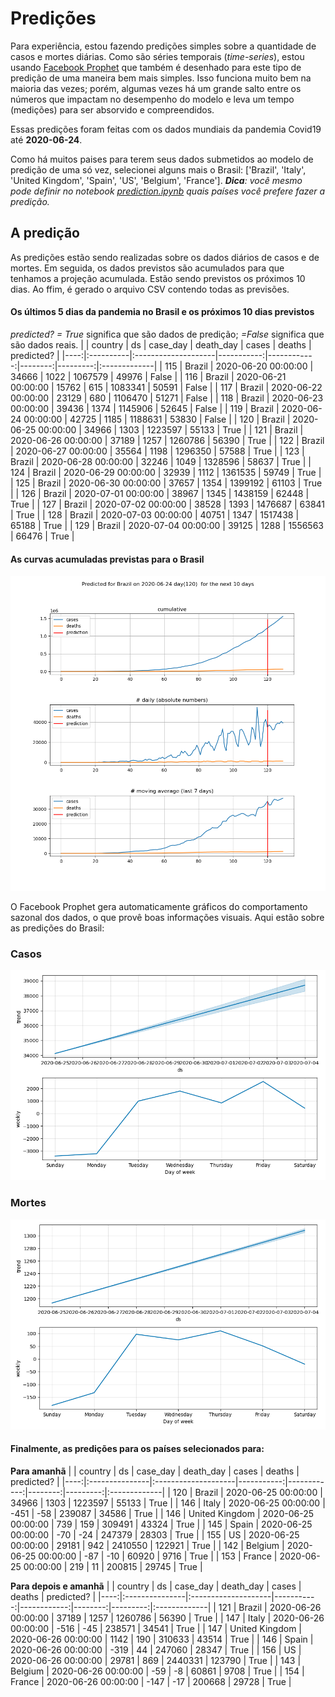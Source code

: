# **Predições**
Para experiência, estou fazendo predições simples sobre a quantidade de casos e mortes diárias. Como são séries temporais (*time-series*), estou usando [Facebook Prophet](https://facebook.github.io/prophet/docs/quick_start.html) que também é desenhado para este tipo de predição de uma maneira bem mais simples. Isso funciona muito bem na maioria das vezes; porém, algumas vezes há um grande salto entre os números que impactam no desempenho do modelo e leva um tempo (medições) para ser absorvido e compreendidos.

Essas predições foram feitas com os dados mundiais da pandemia Covid19 até **2020-06-24**.

Como há muitos paises para terem seus dados submetidos ao modelo de predição de uma só vez, selecionei alguns mais o Brasil:
['Brazil', 'Italy', 'United Kingdom', 'Spain', 'US', 'Belgium', 'France'].
***Dica**: você mesmo pode definir no notebook *[prediction.ipynb](../prediction.ipynb)* quais países você prefere fazer a predição.*


## A predição
As predições estão sendo realizadas sobre os dados diários de casos e de mortes. Em seguida, os dados previstos são acumulados para que tenhamos a projeção acumulada. Estão sendo previstos os próximos 10 dias.
Ao ffim, é gerado o arquivo CSV contendo todas as previsões.

#### Os últimos 5 dias da pandemia no Brasil e os próximos 10 dias previstos
*predicted? = True* significa que são dados de predição; *=False* significa que são dados reais.
|     | country   | ds                  |   case_day |   death_day |   cases |   deaths | predicted?   |
|----:|:----------|:--------------------|-----------:|------------:|--------:|---------:|:-------------|
| 115 | Brazil    | 2020-06-20 00:00:00 |      34666 |        1022 | 1067579 |    49976 | False        |
| 116 | Brazil    | 2020-06-21 00:00:00 |      15762 |         615 | 1083341 |    50591 | False        |
| 117 | Brazil    | 2020-06-22 00:00:00 |      23129 |         680 | 1106470 |    51271 | False        |
| 118 | Brazil    | 2020-06-23 00:00:00 |      39436 |        1374 | 1145906 |    52645 | False        |
| 119 | Brazil    | 2020-06-24 00:00:00 |      42725 |        1185 | 1188631 |    53830 | False        |
| 120 | Brazil    | 2020-06-25 00:00:00 |      34966 |        1303 | 1223597 |    55133 | True         |
| 121 | Brazil    | 2020-06-26 00:00:00 |      37189 |        1257 | 1260786 |    56390 | True         |
| 122 | Brazil    | 2020-06-27 00:00:00 |      35564 |        1198 | 1296350 |    57588 | True         |
| 123 | Brazil    | 2020-06-28 00:00:00 |      32246 |        1049 | 1328596 |    58637 | True         |
| 124 | Brazil    | 2020-06-29 00:00:00 |      32939 |        1112 | 1361535 |    59749 | True         |
| 125 | Brazil    | 2020-06-30 00:00:00 |      37657 |        1354 | 1399192 |    61103 | True         |
| 126 | Brazil    | 2020-07-01 00:00:00 |      38967 |        1345 | 1438159 |    62448 | True         |
| 127 | Brazil    | 2020-07-02 00:00:00 |      38528 |        1393 | 1476687 |    63841 | True         |
| 128 | Brazil    | 2020-07-03 00:00:00 |      40751 |        1347 | 1517438 |    65188 | True         |
| 129 | Brazil    | 2020-07-04 00:00:00 |      39125 |        1288 | 1556563 |    66476 | True         |

 #### As curvas acumuladas previstas para o Brasil
![](brazil_predictions.png)

 O Facebook Prophet gera automaticamente gráficos do comportamento sazonal dos dados, o que provê boas informações visuais. Aqui estão sobre as predições do Brasil:
### Casos
![](brazil_prophet_cases.png)

 ### Mortes
![](brazil_prophet_deaths.png)
#### Finalmente, as predições para os países selecionados para:
**Para amanhã**
|     | country        | ds                  |   case_day |   death_day |   cases |   deaths | predicted?   |
|----:|:---------------|:--------------------|-----------:|------------:|--------:|---------:|:-------------|
| 120 | Brazil         | 2020-06-25 00:00:00 |      34966 |        1303 | 1223597 |    55133 | True         |
| 146 | Italy          | 2020-06-25 00:00:00 |       -451 |         -58 |  239087 |    34586 | True         |
| 146 | United Kingdom | 2020-06-25 00:00:00 |        739 |         159 |  309491 |    43324 | True         |
| 145 | Spain          | 2020-06-25 00:00:00 |        -70 |         -24 |  247379 |    28303 | True         |
| 155 | US             | 2020-06-25 00:00:00 |      29181 |         942 | 2410550 |   122921 | True         |
| 142 | Belgium        | 2020-06-25 00:00:00 |        -87 |         -10 |   60920 |     9716 | True         |
| 153 | France         | 2020-06-25 00:00:00 |        219 |          11 |  200815 |    29745 | True         |

 **Para depois e amanhã** 
|     | country        | ds                  |   case_day |   death_day |   cases |   deaths | predicted?   |
|----:|:---------------|:--------------------|-----------:|------------:|--------:|---------:|:-------------|
| 121 | Brazil         | 2020-06-26 00:00:00 |      37189 |        1257 | 1260786 |    56390 | True         |
| 147 | Italy          | 2020-06-26 00:00:00 |       -516 |         -45 |  238571 |    34541 | True         |
| 147 | United Kingdom | 2020-06-26 00:00:00 |       1142 |         190 |  310633 |    43514 | True         |
| 146 | Spain          | 2020-06-26 00:00:00 |       -319 |          44 |  247060 |    28347 | True         |
| 156 | US             | 2020-06-26 00:00:00 |      29781 |         869 | 2440331 |   123790 | True         |
| 143 | Belgium        | 2020-06-26 00:00:00 |        -59 |          -8 |   60861 |     9708 | True         |
| 154 | France         | 2020-06-26 00:00:00 |       -147 |         -17 |  200668 |    29728 | True         |